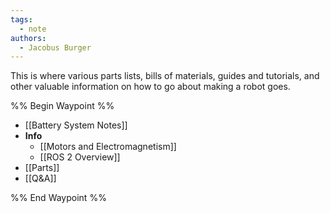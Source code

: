 ```yaml
---
tags:
  - note
authors:
  - Jacobus Burger
---
```


This is where various parts lists, bills of materials, guides and tutorials, and other valuable information on how to go about making a robot goes.

%% Begin Waypoint %%
- [[Battery System Notes]]
- **Info**
	- [[Motors and Electromagnetism]]
	- [[ROS 2 Overview]]
- [[Parts]]
- [[Q&A]]

%% End Waypoint %%